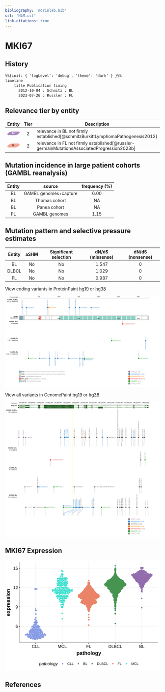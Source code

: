 ```yaml
---
bibliography: 'morinlab.bib'
csl: 'NLM.csl'
link-citations: true
---
```

# MKI67

## History
```mermaid
%%{init: { 'logLevel': 'debug', 'theme': 'dark' } }%%
timeline
    title Publication timing
      2012-10-04 : Schmitz : BL
      2023-07-26 : Russler : FL
```

## Relevance tier by entity

|Entity|Tier|Description                           |
|:------:|:----:|--------------------------------------|
|![BL](images/icons/BL_tier2.png)    |2   |relevance in BL not firmly established[@schmitzBurkittLymphomaPathogenesis2012]|
|![FL](images/icons/FL_tier2.png)    |2   |relevance in FL not firmly established[@russler-germainMutationsAssociatedProgression2023b]|

## Mutation incidence in large patient cohorts (GAMBL reanalysis)

|Entity|source               |frequency (%)|
|:------:|:---------------------:|:-------------:|
|BL    |GAMBL genomes+capture|6.00         |
|BL    |Thomas cohort        |  NA         |
|BL    |Panea cohort         |  NA         |
|FL    |GAMBL genomes        |1.15         |

## Mutation pattern and selective pressure estimates

|Entity|aSHM|Significant selection|dN/dS (missense)|dN/dS (nonsense)|
|:------:|:----:|:---------------------:|:----------------:|:----------------:|
|BL    |No  |No                   |1.547           |0               |
|DLBCL |No  |No                   |1.029           |0               |
|FL    |No  |No                   |0.987           |0               |




View coding variants in ProteinPaint [hg19](https://morinlab.github.io/LLMPP/GAMBL/MKI67_protein.html)  or [hg38](https://morinlab.github.io/LLMPP/GAMBL/MKI67_protein_hg38.html)

![](images/proteinpaint/MKI67_NM_002417.svg)

View all variants in GenomePaint [hg19](https://morinlab.github.io/LLMPP/GAMBL/MKI67.html)  or [hg38](https://morinlab.github.io/LLMPP/GAMBL/MKI67_hg38.html)

![](images/proteinpaint/MKI67.svg)

## MKI67 Expression
![](images/gene_expression/MKI67_by_pathology.svg)
<!-- ORIGIN: schmitzBurkittLymphomaPathogenesis2012 -->
<!-- BL: schmitzBurkittLymphomaPathogenesis2012 -->
<!-- FL: russler-germainMutationsAssociatedProgression2023b -->

## References
